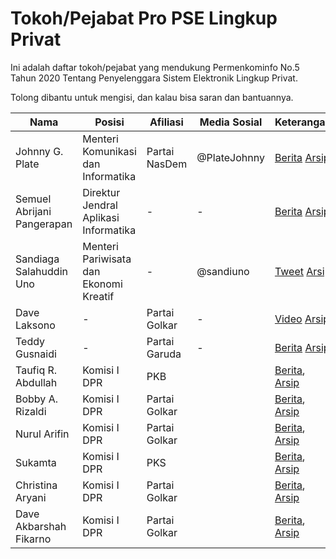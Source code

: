 # Tokoh/Pejabat Pro PSE Lingkup Privat
Ini adalah daftar tokoh/pejabat yang mendukung Permenkominfo No.5 Tahun 2020 Tentang Penyelenggara Sistem Elektronik Lingkup Privat.

Tolong dibantu untuk mengisi, dan kalau bisa saran dan bantuannya.

| Nama | Posisi | Afiliasi | Media Sosial | Keterangan |
|------|--------|----------|--------------|------------|
| Johnny G. Plate | Menteri Komunikasi dan Informatika | Partai NasDem | @PlateJohnny | [Berita](https://www.kompas.tv/article/314654/full-menkominfo-johnny-plate-jawab-polemik-blokir-paypal-dan-steam-bahas-urgensi-daftar-pse) [Arsip](https://web.archive.org/web/20220801061818/https://www.kompas.tv/article/314654/full-menkominfo-johnny-plate-jawab-polemik-blokir-paypal-dan-steam-bahas-urgensi-daftar-pse)
| Semuel Abrijani Pangerapan | Direktur Jendral Aplikasi Informatika | - | - | [Berita](https://bisnis.tempo.co/read/1617639/situs-judi-online-diduga-daftar-pse-kominfo-itu-permainan-kartu-biasa) [Arsip](https://web.archive.org/web/20220801061818/https://www.kompas.tv/article/314654/full-menkominfo-johnny-plate-jawab-polemik-blokir-paypal-dan-steam-bahas-urgensi-daftar-pse)
| Sandiaga Salahuddin Uno | Menteri Pariwisata dan Ekonomi Kreatif | - | @sandiuno | [Tweet](https://mobile.twitter.com/sandiuno/status/1553304444263022592) [Arsip](https://web.archive.org/web/20220801043929/https://mobile.twitter.com/sandiuno/status/1553304444263022592) |
| Dave Laksono | - | Partai Golkar | - | [Video](https://video.kompas.com/watch/165517/anggota-komisi-i-dpr-anggap-pemblokiran-oleh-kominfo-sudah-tepat) [Arsip](https://web.archive.org/web/20220801061201/https://video.kompas.com/watch/165517/anggota-komisi-i-dpr-anggap-pemblokiran-oleh-kominfo-sudah-tepat) |
| Teddy Gusnaidi | - | Partai Garuda | - | [Berita](https://news.detik.com/berita/d-6208559/partai-garuda-bela-kominfo-harusnya-kita-marah-ke-steam-paypal?page=all&single=1) [Arsip](https://web.archive.org/web/20220801103428/https://news.detik.com/berita/d-6208559/partai-garuda-bela-kominfo-harusnya-kita-marah-ke-steam-paypal?page=all&single=1) |
| Taufiq R. Abdullah | Komisi I DPR | PKB | | [Berita](https://warta.co.id/taufiq-abdullah-dukung-pemblokiran-steam-yang-tidak-mendaftarkan-diri-sebagai-pse), [Arsip](https://web.archive.org/web/20220801191831/https://warta.co.id/taufiq-abdullah-dukung-pemblokiran-steam-yang-tidak-mendaftarkan-diri-sebagai-pse) |
| Bobby A. Rizaldi | Komisi I DPR | Partai Golkar | | [Berita](https://www.idntimes.com/news/indonesia/melani-hermalia-putri/anggota-dpr-dorong-gamers-dukung-aturan-pse-kominfo?page=all), [Arsip](https://web.archive.org/web/20220801192138/https://www.idntimes.com/news/indonesia/melani-hermalia-putri/anggota-dpr-dorong-gamers-dukung-aturan-pse-kominfo?page=all) |
| Nurul Arifin | Komisi I DPR | Partai Golkar | | [Berita](https://www.harianterbit.com/nasional/pr-2744033428/nurul-arifin-dpr-tegas-dukung-pemblokiran-aplikasi-tak-terdaftar-di-pse?page=all), [Arsip](https://web.archive.org/web/20220801192329/https://www.harianterbit.com/nasional/pr-2744033428/nurul-arifin-dpr-tegas-dukung-pemblokiran-aplikasi-tak-terdaftar-di-pse?page=all) |
| Sukamta | Komisi I DPR | PKS | | [Berita](https://news.detik.com/berita/d-6184982/pks-dukung-kominfo-blokir-google-hingga-wa-jika-tak-daftar-pse), [Arsip](https://web.archive.org/web/20220719192145/https://news.detik.com/berita/d-6184982/pks-dukung-kominfo-blokir-google-hingga-wa-jika-tak-daftar-pse) |
| Christina Aryani | Komisi I DPR | Partai Golkar | | [Berita](https://makassar.antaranews.com/berita/408829/dpr-dukung-kominfo-ingatkan-pse-privat-segera-lakukan-pendaftaran), [Arsip](https://web.archive.org/web/20220719045406/https://makassar.antaranews.com/berita/408829/dpr-dukung-kominfo-ingatkan-pse-privat-segera-lakukan-pendaftaran) |
| Dave Akbarshah Fikarno | Komisi I DPR | Partai Golkar | | [Berita](https://nasional.kompas.com/read/2022/07/19/15545751/anggota-komisi-i-dukung-kemenkominfo-terapkan-pendaftaran-pse-asalkan?page=all), [Arsip](https://web.archive.org/web/20220722185644/https://nasional.kompas.com/read/2022/07/19/15545751/anggota-komisi-i-dukung-kemenkominfo-terapkan-pendaftaran-pse-asalkan?page=all) |
